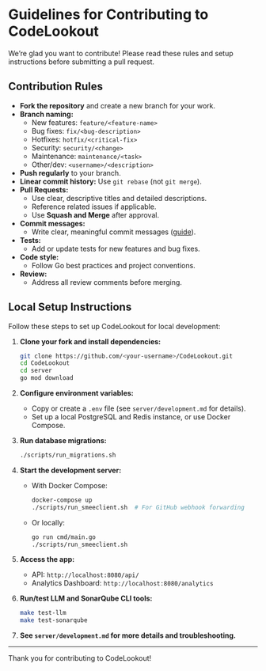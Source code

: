 
# Guidelines for Contributing to CodeLookout

We’re glad you want to contribute! Please read these rules and setup instructions before submitting a pull request.

## Contribution Rules

- **Fork the repository** and create a new branch for your work.
- **Branch naming:**
	- New features: `feature/<feature-name>`
	- Bug fixes: `fix/<bug-description>`
	- Hotfixes: `hotfix/<critical-fix>`
	- Security: `security/<change>`
	- Maintenance: `maintenance/<task>`
	- Other/dev: `<username>/<description>`
- **Push regularly** to your branch.
- **Linear commit history:** Use `git rebase` (not `git merge`).
- **Pull Requests:**
	- Use clear, descriptive titles and detailed descriptions.
	- Reference related issues if applicable.
	- Use **Squash and Merge** after approval.
- **Commit messages:**
	- Write clear, meaningful commit messages ([guide](https://cbea.ms/git-commit/)).
- **Tests:**
	- Add or update tests for new features and bug fixes.
- **Code style:**
	- Follow Go best practices and project conventions.
- **Review:**
	- Address all review comments before merging.

## Local Setup Instructions

Follow these steps to set up CodeLookout for local development:

1. **Clone your fork and install dependencies:**
	 ```sh
	 git clone https://github.com/<your-username>/CodeLookout.git
	 cd CodeLookout
	 cd server
	 go mod download
	 ```

2. **Configure environment variables:**
	 - Copy or create a `.env` file (see `server/development.md` for details).
	 - Set up a local PostgreSQL and Redis instance, or use Docker Compose.

3. **Run database migrations:**
	 ```sh
	 ./scripts/run_migrations.sh
	 ```

4. **Start the development server:**
	 - With Docker Compose:
		 ```sh
		 docker-compose up
		 ./scripts/run_smeeclient.sh  # For GitHub webhook forwarding
		 ```
	 - Or locally:
		 ```sh
		 go run cmd/main.go
		 ./scripts/run_smeeclient.sh
		 ```

5. **Access the app:**
	 - API: `http://localhost:8080/api/`
	 - Analytics Dashboard: `http://localhost:8080/analytics`

6. **Run/test LLM and SonarQube CLI tools:**
	 ```sh
	 make test-llm
	 make test-sonarqube
	 ```

7. **See `server/development.md` for more details and troubleshooting.**

---

Thank you for contributing to CodeLookout!
